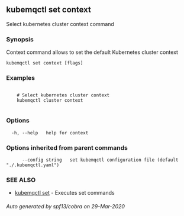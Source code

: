## kubemqctl set context

Select kubernetes cluster context command

### Synopsis

Context command allows to set the default Kubernetes cluster context

```
kubemqctl set context [flags]
```

### Examples

```

	# Select kubernetes cluster context
	kubemqctl cluster context


```

### Options

```
  -h, --help   help for context
```

### Options inherited from parent commands

```
      --config string   set kubemqctl configuration file (default "./.kubemqctl.yaml")
```

### SEE ALSO

* [kubemqctl set](kubemqctl_set.md)	 - Executes set commands

###### Auto generated by spf13/cobra on 29-Mar-2020
